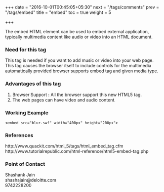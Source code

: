 +++
date = "2016-10-01T00:45:05+05:30"
next = "/tags/comments"
prev = "/tags/embed"
title = "embed"
toc = true
weight = 5

+++

The embed HTML element can be used to embed external application, typically multimedia content like audio or video into an HTML document.

<h3>Need for this tag</h3>
This tag is needed if you want to add music or video into your web page. This tag causes the browser itself to include controls for the multimedia automatically provided browser supports embed tag and given media type.

<h3>Advantages of this tag</h3>
<ol>
  <li>Browser Support : All the browser support this new HTML5 tag.</li>
  <li>The web pages can have video and audio content.</li>
</ol>

<h3>Working Example</h3>

    <embed src="blur.swf" width="400px" height="200px">

<h3>References</h3>
http://www.quackit.com/html_5/tags/html_embed_tag.cfm
<br>
http://www.tutorialrepublic.com/html-reference/html5-embed-tag.php
<br>
<h3>Point of Contact</h3>
Shashank Jain <br>
shashajain@deloitte.com <br>
9742228200
